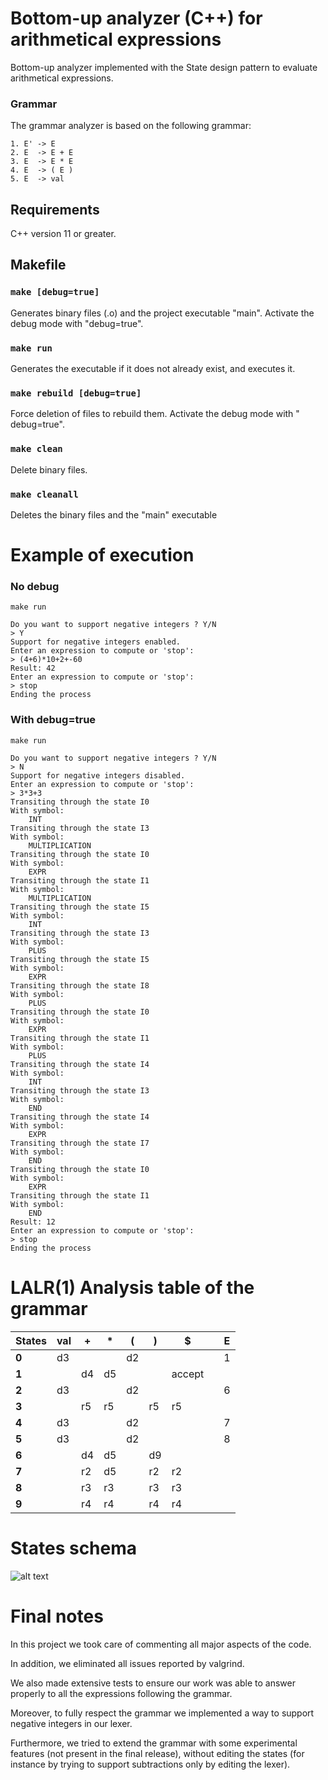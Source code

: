 # Bottom-up analyzer (C++) for arithmetical expressions

Bottom-up analyzer implemented with the State design pattern to evaluate
arithmetical expressions.

### Grammar

The grammar analyzer is based on the following grammar:

```
1. E' -> E
2. E  -> E + E
3. E  -> E * E
4. E  -> ( E )
5. E  -> val
```

## Requirements

C++ version 11 or greater.

## Makefile

### `make [debug=true]`

Generates binary files (.o) and the project executable "main". Activate the
debug mode with "debug=true".

### `make run`

Generates the executable if it does not already exist, and executes it.

### `make rebuild [debug=true]`

Force deletion of files to rebuild them. Activate the debug mode with "
debug=true".

### `make clean`

Delete binary files.

### `make cleanall`

Deletes the binary files and the "main" executable

# Example of execution

### No debug

`make run`

```
Do you want to support negative integers ? Y/N 
> Y
Support for negative integers enabled.
Enter an expression to compute or 'stop': 
> (4+6)*10+2+-60
Result: 42
Enter an expression to compute or 'stop': 
> stop
Ending the process
```

### With debug=true

`make run`

```
Do you want to support negative integers ? Y/N 
> N
Support for negative integers disabled.
Enter an expression to compute or 'stop': 
> 3*3+3
Transiting through the state I0
With symbol:
    INT
Transiting through the state I3
With symbol:
    MULTIPLICATION
Transiting through the state I0
With symbol:
    EXPR
Transiting through the state I1
With symbol:
    MULTIPLICATION
Transiting through the state I5
With symbol:
    INT
Transiting through the state I3
With symbol:
    PLUS
Transiting through the state I5
With symbol:
    EXPR
Transiting through the state I8
With symbol:
    PLUS
Transiting through the state I0
With symbol:
    EXPR
Transiting through the state I1
With symbol:
    PLUS
Transiting through the state I4
With symbol:
    INT
Transiting through the state I3
With symbol:
    END
Transiting through the state I4
With symbol:
    EXPR
Transiting through the state I7
With symbol:
    END
Transiting through the state I0
With symbol:
    EXPR
Transiting through the state I1
With symbol:
    END
Result: 12
Enter an expression to compute or 'stop': 
> stop
Ending the process
````

# LALR(1) Analysis table of the grammar

| **States** | **val** | **+** | *   | **(** | **)** | **$**  |     | **E** |
|------------|---------|-------|-----|-------|-------|--------|-----|-------|
| **0**      | d3      |       |     | d2    |       |        |     | 1     |
| **1**      |         | d4    | d5  |       |       | accept |     |       |
| **2**      | d3      |       |     | d2    |       |        |     | 6     |
| **3**      |         | r5    | r5  |       | r5    | r5     |     |       |
| **4**      | d3      |       |     | d2    |       |        |     | 7     |
| **5**      | d3      |       |     | d2    |       |        |     | 8     |
| **6**      |         | d4    | d5  |       | d9    |        |     |       |
| **7**      |         | r2    | d5  |       | r2    | r2     |     |       |
| **8**      |         | r3    | r3  |       | r3    | r3     |     |       |
| **9**      |         | r4    | r4  |       | r4    | r4     |     |       |

# States schema

![alt text](./img/states_schema.png)

# Final notes

In this project we took care of commenting all major aspects of the code.

In addition, we eliminated all issues reported by valgrind.

We also made extensive tests to ensure our work was able to answer properly to
all the expressions following the grammar.

Moreover, to fully respect the grammar we implemented a way to support negative
integers in our lexer.

Furthermore, we tried to extend the grammar with some experimental features
(not present in the final release), without editing the states (for instance by
trying to support subtractions only by editing the lexer).
